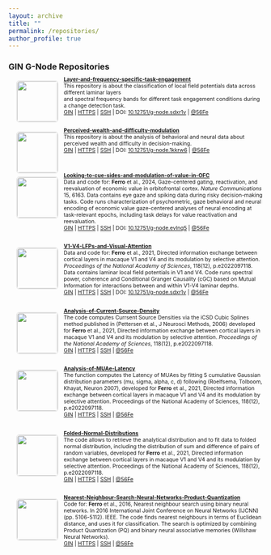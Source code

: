 ```yaml
---
layout: archive
title: ""
permalink: /repositories/
author_profile: true
---
```

 
<h3>GIN G-Node Repositories</h3>

<a href="https://gin.g-node.org/56Fe/Layer-and-frequency-specific-task-engagement"><img style="width:80px; float:left; margin-right: 2%; width: 80px; float: left; margin-left:3%; border: .15em solid #EEE; border-radius:.5em;" src="https://gin.g-node.org/repo-avatars/10487"> </a>
 <div style="margin-bottom:3em; margin-top:-8px; font-size:.75em"><a href="https://gin.g-node.org/56Fe/Layer-and-frequency-specific-task-engagement"><b style="font-size:1em">Layer-and-frequency-specific-task-engagement</b> <br> </a>
  This repository is about the classification of local field potentials data across different laminar layers <br>and spectral frequency bands for different task engagement conditions during a change detection task. <br>
  <a href="https://gin.g-node.org/56Fe/Layer-and-frequency-specific-task-engagement">GIN</a> | <a href="https://gin.g-node.org/56Fe/Layer-and-frequency-specific-task-engagement">HTTPS</a> | <a href="https://gin.g-node.org/56Fe/Layer-and-frequency-specific-task-engagement">SSH</a> | DOI: <a href="https://doi.gin.g-node.org/10.12751/g-node.sdxr1v/">10.12751/g-node.sdxr1v</a> | <a href="https://gin.g-node.org/56Fe/">@56Fe</a>
 </div> 

<a href="https://gin.g-node.org/56Fe/Perceived-wealth-and-difficulty-modulation"><img style="width:80px; float:left; margin-right: 2%; width: 80px; float: left; margin-left:3%; border: .15em solid #EEE; border-radius:.5em;" src="https://gin.g-node.org/repo-avatars/11343"> </a>
 <div style="margin-bottom:3em; margin-top:-8px; font-size:.75em"><a href="https://gin.g-node.org/56Fe/Perceived-wealth-and-difficulty-modulation"><b style="font-size:1em">Perceived-wealth-and-difficulty-modulation</b> <br> </a>
  This repository is about the analysis of behavioral and neural data about perceived wealth and difficulty in decision-making. <br>
  <a href="https://gin.g-node.org/56Fe/Perceived-wealth-and-difficulty-modulation">GIN</a> | <a href="https://gin.g-node.org/56Fe/Perceived-wealth-and-difficulty-modulation">HTTPS</a> | <a href="https://gin.g-node.org/56Fe/Perceived-wealth-and-difficulty-modulation">SSH</a> | DOI: <a href="https://doi.org/10.12751/g-node.1kkrw6">10.12751/g-node.1kkrw6</a> | <a href="https://gin.g-node.org/56Fe/">@56Fe</a> <br><br>
 </div> 

<a href="https://gin.g-node.org/56Fe/Looking-to-cue-sides-and-modulation-of-value-in-OFC"><img style="width:80px; float:left; margin-bottom:20px; margin-right: 2%; width: 80px; float: left; margin-left:3%; border: .15em solid #EEE; border-radius:.5em;" src="https://gin.g-node.org/repo-avatars/9295"> </a>
 <div style="margin-bottom:3em; margin-top:-8px; font-size:.75em"><a href="https://gin.g-node.org/56Fe/Looking-to-cue-sides-and-modulation-of-value-in-OFC"><b style="font-size:1em">Looking-to-cue-sides-and-modulation-of-value-in-OFC</b> <br> </a>
  Data and code for: <b>Ferro</b> et al., 2024, Gaze-centered gating, reactivation, and reevaluation of economic value in orbitofrontal cortex. <i>Nature Communications</i> 15, 6163. Data contains eye gaze and spiking data during risky decision-making tasks. Code runs characterization of psychometric, gaze behavioral and neural encoding of economic value gaze-centered analyses of neural encoding at task-relevant epochs, including task delays for value reactivation and reevaluation. <br>
  <a href="https://gin.g-node.org/56Fe/Looking-to-cue-sides-and-modulation-of-value-in-OFC">GIN</a> | <a href="https://gin.g-node.org/56Fe/Looking-to-cue-sides-and-modulation-of-value-in-OFC">HTTPS</a> | <a href="https://gin.g-node.org/56Fe/Looking-to-cue-sides-and-modulation-of-value-in-OFC">SSH</a> | DOI: <a href="https://doi.org/10.12751/g-node.evlnq5">10.12751/g-node.evlnq5</a> | <a href="https://gin.g-node.org/56Fe/">@56Fe</a>
 </div> 

<a href="https://gin.g-node.org/56Fe/Layer-and-frequency-specific-task-engagement"><img style="width:80px; float:left; margin-bottom:20px; margin-right: 2%; width: 80px; float: left; margin-left:3%; border: .15em solid #EEE; border-radius:.5em;" src="https://gin.g-node.org/repo-avatars/2351"> </a>
 <div style="margin-bottom:3em; margin-top:-8px; font-size:.75em"><a href="https://gin.g-node.org/56Fe/Layer-and-frequency-specific-task-engagement"><b style="font-size:1em">V1-V4-LFPs-and-Visual-Attention</b> <br> </a>
  Data and code for: <b>Ferro</b> et al., 2021, Directed information exchange between cortical layers in macaque V1 and V4 and its modulation by selective attention. <i>Proceedings of the National Academy of Sciences</i>, 118(12), p.e2022097118. Data contains laminar local field potentials in V1 and V4. Code runs spectral power, coherence and Conditional Granger Causality (cGC) based on Mutual Information for interactions between and within V1-V4 laminar depths.  <br>
  <a href="https://gin.g-node.org/56Fe/Layer-and-frequency-specific-task-engagement">GIN</a> | <a href="https://gin.g-node.org/56Fe/Layer-and-frequency-specific-task-engagement">HTTPS</a> | <a href="https://gin.g-node.org/56Fe/Layer-and-frequency-specific-task-engagement">SSH</a> | DOI: <a href="https://doi.gin.g-node.org/10.12751/g-node.sdxr1v/">10.12751/g-node.sdxr1v</a> | <a href="https://gin.g-node.org/56Fe/">@56Fe</a>
 </div> 

<a href="https://gin.g-node.org/56Fe/Analysis-of-Current-Source-Density"><img style="width:80px; float:left; margin-right: 2%; width: 80px; float: left; margin-left:3%; border: .15em solid #EEE; border-radius:.5em;" src="https://gin.g-node.org/repo-avatars/3915"> </a>
 <div style="margin-bottom:3em; margin-top:-8px; font-size:.75em"><a href="https://gin.g-node.org/56Fe/Analysis-of-Current-Source-Density"><b style="font-size:1em">Analysis-of-Current-Source-Density</b> <br> </a>
  The code computes Currsent Source Densities via the iCSD Cubic Splines method published in (Pettersen et al., J Neurosci Methods, 2006) developed for <b>Ferro</b> et al., 2021, Directed information exchange between cortical layers in macaque V1 and V4 and its modulation by selective attention. <i>Proceedings of the National Academy of Sciences</i>, 118(12), p.e2022097118.<br>
  <a href="https://gin.g-node.org/56Fe/Analysis-of-Current-Source-Density">GIN</a> | <a href="https://gin.g-node.org/56Fe/Analysis-of-Current-Source-Density">HTTPS</a> | <a href="https://gin.g-node.org/56Fe/Analysis-of-Current-Source-Density">SSH</a> | <a href="https://gin.g-node.org/56Fe/">@56Fe</a>
 </div> 

<a href="https://gin.g-node.org/56Fe/Analysis-of-MUAe-Latency"><img style="width:80px; float:left; margin-right: 2%; width: 80px; float: left; margin-left:3%; border: .15em solid #EEE; border-radius:.5em;" src="https://gin.g-node.org/repo-avatars/3914"> </a>
 <div style="margin-bottom:3em; margin-top:-8px; font-size:.75em"><a href="https://gin.g-node.org/56Fe/Analysis-of-MUAe-Latency"><b style="font-size:1em">Analysis-of-MUAe-Latency</b> <br> </a>
  The function computes the Latency of MUAes by fitting 5 cumulative Gaussian distribution parameters (mu, sigma, alpha, c, d) following (Roelfsema, Tolboom, Khayat, Neuron 2007), developed for <b>Ferro</b> et al., 2021, Directed information exchange between cortical layers in macaque V1 and V4 and its modulation by selective attention. Proceedings of the National Academy of Sciences, 118(12), p.e2022097118.<br>
  <a href="https://gin.g-node.org/56Fe/Analysis-of-MUAe-Latency">GIN</a> | <a href="https://gin.g-node.org/56Fe/Analysis-of-MUAe-Latency">HTTPS</a> | <a href="https://gin.g-node.org/56Fe/Analysis-of-MUAe-Latency">SSH</a> | <a href="https://gin.g-node.org/56Fe/">@56Fe</a>
 </div> 

<a href="https://gin.g-node.org/56Fe/Folded-Normal-Distributions"><img style="width:80px; float:left; margin-right: 2%; width: 80px; float: left; margin-left:3%; border: .15em solid #EEE; border-radius:.5em;" src="https://gin.g-node.org/repo-avatars/3925"> </a>
 <div style="margin-bottom:3em; margin-top:-8px; font-size:.75em"><a href="https://gin.g-node.org/56Fe/Folded-Normal-Distributions"><b style="font-size:1em">Folded-Normal-Distributions</b> <br> </a>
  The code allows to retrieve the analytical distribution and to fit data to folded normal distribution, including the distribution of sum and difference of pairs of random variables, developed for <b>Ferro</b> et al., 2021, Directed information exchange between cortical layers in macaque V1 and V4 and its modulation by selective attention. Proceedings of the National Academy of Sciences, 118(12), p.e2022097118.<br>
  <a href="https://gin.g-node.org/56Fe/Folded-Normal-Distributions">GIN</a> | <a href="https://gin.g-node.org/56Fe/Folded-Normal-Distributions">HTTPS</a> | <a href="https://gin.g-node.org/56Fe/Folded-Normal-Distributions">SSH</a> | <a href="https://gin.g-node.org/56Fe/">@56Fe</a>
 </div> 


<a href="https://gin.g-node.org/56Fe/Nearest-Neighbour-Search-Neural-Networks-Product-Quantization"><img style="width:80px; float:left; margin-right: 2%; width: 80px; float: left; margin-left:3%; border: .15em solid #EEE; border-radius:.5em;" src="https://gin.g-node.org/repo-avatars/10491"> </a>
 <div style="margin-bottom:3em; margin-top:-8px; font-size:.75em"><a href="https://gin.g-node.org/56Fe/Nearest-Neighbour-Search-Neural-Networks-Product-Quantization"><b style="font-size:1em">Nearest-Neighbour-Search-Neural-Networks-Product-Quantization</b> <br> </a>
  Code for: <b>Ferro</b> et al., 2016, Nearest neighbour search using binary neural networks. In 2016 International Joint Conference on Neural Networks (IJCNN) (pp. 5106-5112). IEEE. The code finds nearest neighbours in terms of Euclidean distance, and uses it for classification. The search is optimized by combining Product Quantization (PQ) and binary neural associative memories (Willshaw Neural Networks).  <br>
  <a href="https://gin.g-node.org/56Fe/Nearest-Neighbour-Search-Neural-Networks-Product-Quantization">GIN</a> | <a href="https://gin.g-node.org/56Fe/Nearest-Neighbour-Search-Neural-Networks-Product-Quantization">HTTPS</a> | <a href="https://gin.g-node.org/56Fe/Nearest-Neighbour-Search-Neural-Networks-Product-Quantization">SSH</a> | <a href="https://gin.g-node.org/56Fe/">@56Fe</a>
 </div> 
